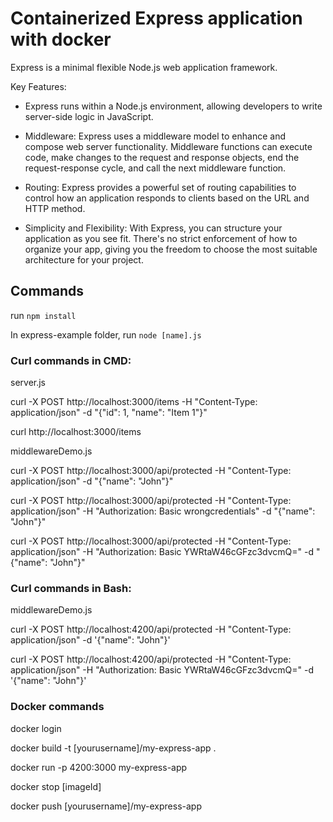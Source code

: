 
# Containerized Express application with docker


Express is a minimal flexible Node.js web application framework.

Key Features:

- Express runs within a Node.js environment, allowing developers to write server-side logic in JavaScript.

- Middleware: Express uses a middleware model to enhance and compose web server functionality. Middleware functions can execute code, make changes to the request and response objects, end the request-response cycle, and call the next middleware function.

- Routing: Express provides a powerful set of routing capabilities to control how an application responds to clients based on the URL and HTTP method.

- Simplicity and Flexibility: With Express, you can structure your application as you see fit. There's no strict enforcement of how to organize your app, giving you the freedom to choose the most suitable architecture for your project.
## 
## Commands 
run `npm install`

In express-example folder, run `node [name].js` 

### Curl commands in CMD:

server.js 

curl -X POST http://localhost:3000/items -H "Content-Type: application/json" -d "{\"id\": 1, \"name\": \"Item 1\"}"

curl http://localhost:3000/items

middlewareDemo.js 

curl -X POST http://localhost:3000/api/protected -H "Content-Type: application/json" -d "{\"name\": \"John\"}"

curl -X POST http://localhost:3000/api/protected -H "Content-Type: application/json" -H "Authorization: Basic wrongcredentials" -d "{\"name\": \"John\"}"

curl -X POST http://localhost:3000/api/protected -H "Content-Type: application/json" -H "Authorization: Basic YWRtaW46cGFzc3dvcmQ=" -d "{\"name\": \"John\"}"

### Curl commands in Bash: 

middlewareDemo.js 

curl -X POST http://localhost:4200/api/protected -H "Content-Type: application/json" -d '{"name": "John"}'

curl -X POST http://localhost:4200/api/protected -H "Content-Type: application/json" -H "Authorization: Basic YWRtaW46cGFzc3dvcmQ=" -d '{"name": "John"}'

### Docker commands
docker login 

docker build -t [yourusername]/my-express-app .

docker run -p 4200:3000 my-express-app

docker stop [imageId] 

docker push [yourusername]/my-express-app 

